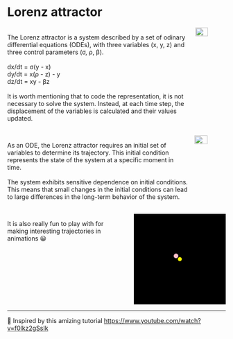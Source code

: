 # Lorenz attractor

<div align="start">
  <div style="display: flex;">
    <p>
        The Lorenz attractor is a system described by a set of odinary differential equations (ODEs), with three variables (x, y, z) and three control parameters (σ, ρ, β). 
        <br/> 
        <br/>
        dx/dt = σ(y - x) 
        <br/>
        dy/dt = x(ρ - z) - y 
        <br/>
        dz/dt = xy - βz
        <br/> 
        <br/>
        It is worth mentioning that to code the representation, it is not necessary to solve the system. Instead, at each time step, the displacement of the variables is calculated and their values updated.
    </p>
    <div style="width: 40px;"></div>
    <img src="./assets/full_shape.gif" width="42%" height="42%"/>
  </div>
</div>

<br/>

<div align="start">
  <div style="display: flex;">
    <p>
        As an ODE, the Lorenz attractor requires an initial set of variables to determine its trajectory. This initial condition represents the state of the system at a specific moment in time. 
        <br/> 
        <br/>
        The system exhibits sensitive dependence on initial conditions. This means that small changes in the initial conditions can lead to large differences in the long-term behavior of the system.
    </p>
    <div style="width: 40px;"></div>
    <img src="./assets/comparison.gif" width="42%" height="42%"/>
  </div>
</div>

<br/>

<div align="start">
  <div style="display: flex;">
    <p>
        It is also really fun to play with for making interesting trajectories in animations 😀
    </p>
    <div style="width: 40px;"></div>
    <img src="./assets/pair.gif" width="42%" height="42%"/>
  </div>
</div>

---

🚂 Inspired by this amizing tutorial https://www.youtube.com/watch?v=f0lkz2gSsIk